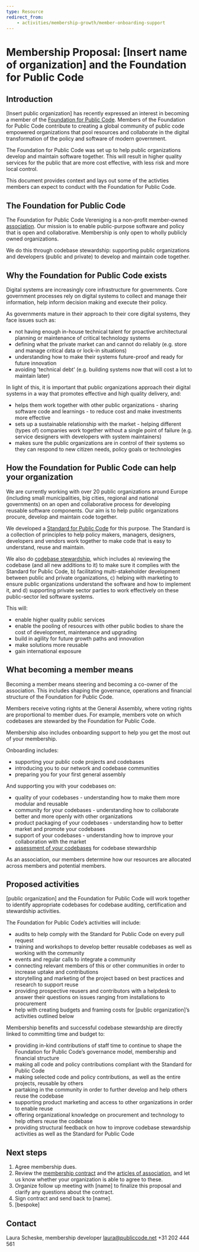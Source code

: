 ```yaml
---
type: Resource
redirect_from:
    - activities/membership-growth/member-onboarding-support
---
```


# Membership Proposal: [Insert name of organization] and the Foundation for Public Code

## Introduction

[Insert public organization] has recently expressed an interest in becoming a member of the [Foundation for Public Code](https://publiccode.net/). Members of the Foundation for Public Code contribute to creating a global community of public code empowered organizations that pool resources and collaborate in the digital transformation of the policy and software of modern government.

The Foundation for Public Code was set up to help public organizations develop and maintain software together. This will result in higher quality services for the public that are more cost effective, with less risk and more local control.

This document provides context and lays out some of the activties members can expect to conduct with the Foundation for Public Code.

## The Foundation for Public Code

The Foundation for Public Code Vereniging is a non-profit member-owned [association](https://about.publiccode.net/organization/articles-of-association.html). Our mission is to enable public-purpose software and policy that is open and collaborative. Membership is only open to wholly publicly owned organizations.

We do this through codebase stewardship: supporting public organizations and developers (public and private) to develop and maintain code together.

## Why the Foundation for Public Code exists

Digital systems are increasingly core infrastructure for governments. Core government processes rely on digital systems to collect and manage their information, help inform decision making and execute their policy.

As governments mature in their approach to their core digital systems, they face issues such as:

* not having enough in-house technical talent for proactive architectural planning or maintenance of critical technology systems
* defining what the private market can and cannot do reliably (e.g. store and manage critical data or lock-in situations)
* understanding how to make their systems future-proof and ready for future innovation
* avoiding 'technical debt' (e.g. building systems now that will cost a lot to maintain later)

In light of this, it is important that public organizations approach their digital systems in a way that promotes effective and high quality delivery, and:

* helps them work together with other public organizations - sharing software code and learnings - to reduce cost and make investments more effective
* sets up a sustainable relationship with the market - helping different (types of) companies work together without a single point of failure (e.g. service designers with developers with system maintainers)
* makes sure the public organizations are in control of their systems so they can respond to new citizen needs, policy goals or technologies

## How the Foundation for Public Code can help your organization

We are currently working with over 20 public organizations around Europe (including small municipalities, big cities, regional and national governments) on an open and collaborative process for developing reusable software components. Our aim is to help public organizations procure, develop and maintain code together.

We developed a [Standard for Public Code](https://standard.publiccode.net/) for this purpose. The Standard is a collection of principles to help policy makers, managers, designers, developers and vendors work together to make code that is easy to understand, reuse and maintain.

We also do [codebase stewardship](https://about.publiccode.net/activities/codebase-stewardship/activities.html), which includes a) reviewing the codebase (and all new additions to it) to make sure it complies with the Standard for Public Code, b) facilitating multi-stakeholder development between public and private organizations, c) helping with marketing to ensure public organizations understand the software and how to implement it, and d) supporting private sector parties to work effectively on these public-sector led software systems.

This will:

* enable higher quality public services
* enable the pooling of resources with other public bodies to share the cost of development, maintenance and upgrading
* build in agility for future growth paths and innovation
* make solutions more reusable
* gain international exposure

## What becoming a member means

Becoming a member means steering and becoming a co-owner of the association. This includes shaping the governance, operations and financial structure of the Foundation for Public Code.

Members receive voting rights at the General Assembly, where voting rights are proportional to member dues. For example, members vote on which codebases are stewarded by the Foundation for Public Code.

Membership also includes onboarding support to help you get the most out of your membership.

Onboarding includes:

* supporting your public code projects and codebases
* introducing you to our network and codebase communities
* preparing you for your first general assembly

And supporting you with your codebases on:

* quality of your codebases - understanding how to make them more modular and reusable
* community for your codebases - understanding how to collaborate better and more openly with other organizations
* product packaging of your codebases - understanding how to better market and promote your codebases
* support of your codebases - understanding how to improve your collaboration with the market
* [assessment of your codebases](https://about.publiccode.net/activities/codebase-stewardship/criteria-for-codebase-stewardship.html) for codebase stewardship

As an association, our members determine how our resources are allocated across members and potential members.

## Proposed activities

[public organization] and the Foundation for Public Code will work together to identify appropriate codebases for codebase auditing, certification and stewardship activities.

The Foundation for Public Code’s activities will include:

* audits to help comply with the Standard for Public Code on every pull request
* training and workshops to develop better reusable codebases as well as working with the community
* events and regular calls to integrate a community
* connecting relevant members of this or other communities in order to increase uptake and contributions
* storytelling and marketing of the project based on best practices and research to support reuse
* providing prospective reusers and contributors with a helpdesk to answer their questions on issues ranging from installations to procurement
* help with creating budgets and framing costs for [public organization]’s activities outlined below

Membership benefits and successful codebase stewardship are directly linked to committing time and budget to:

* providing in-kind contributions of staff time to continue to shape the Foundation for Public Code’s governance model, membership and financial structure
* making all code and policy contributions compliant with the Standard for Public Code
* making selected code and policy contributions, as well as the entire projects, reusable by others
* partaking in the community in order to further develop and help others reuse the codebase
* supporting product marketing and access to other organizations in order to enable reuse
* offering organizational knowledge on procurement and technology to help others reuse the codebase
* providing structural feedback on how to improve codebase stewardship activities as well as the Standard for Public Code

## Next steps

1. Agree membership dues.
2. Review the [membership contract](https://about.publiccode.net/activities/membership-growth/membership-contract.html) and the [articles of association](https://about.publiccode.net/organization/articles-of-association.html), and let us know whether your organization is able to agree to these.
3. Organize follow up meeting with [name] to finalize this proposal and clarify any questions about the contract.
4. Sign contract and send back to [name].
5. [bespoke]

## Contact

Laura Scheske, membership developer
laura@publiccode.net
+31 202 444 561
